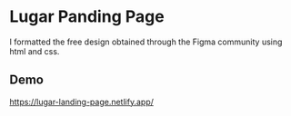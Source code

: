 
# Lugar Panding Page

I formatted the free design obtained through the Figma community using html and css.

## Demo

https://lugar-landing-page.netlify.app/
